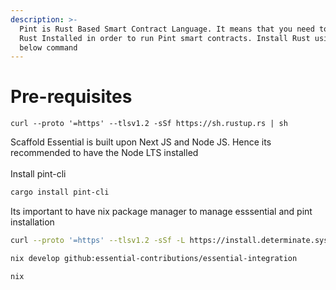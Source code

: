 ```yaml
---
description: >-
  Pint is Rust Based Smart Contract Language. It means that you need to have
  Rust Installed in order to run Pint smart contracts. Install Rust using the
  below command
---
```


# Pre-requisites

```shell
curl --proto '=https' --tlsv1.2 -sSf https://sh.rustup.rs | sh
```

Scaffold Essential is built upon Next JS and Node JS. Hence its recommended to have the Node LTS installed \
\
Install pint-cli&#x20;

```bash
cargo install pint-cli
```

Its important to have nix package manager to manage esssential and pint installation

```bash
curl --proto '=https' --tlsv1.2 -sSf -L https://install.determinate.systems/nix | sh -s -- install

nix develop github:essential-contributions/essential-integration

nix
```
